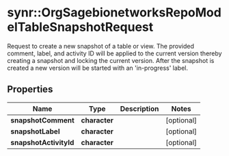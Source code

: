 # synr::OrgSagebionetworksRepoModelTableSnapshotRequest

Request to create a new snapshot of a table or view.  The provided comment, label, and activity ID will be applied to the current version thereby creating a snapshot and locking the current version.  After the snapshot is created a new version will be started with an 'in-progress' label.

## Properties
Name | Type | Description | Notes
------------ | ------------- | ------------- | -------------
**snapshotComment** | **character** |  | [optional] 
**snapshotLabel** | **character** |  | [optional] 
**snapshotActivityId** | **character** |  | [optional] 


